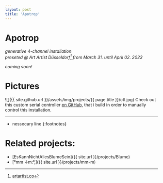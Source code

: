 ```yaml
---
layout: post
title: 'Apotrop'
---
```


# Apotrop

*generative 4-channel installation*  
*preseted @ Art Artist Düsseldorf[^art] from March 31. until April 02. 2023* 

*coming soon!*

# Pictures

![]({{ site.github.url }}/assets/img/projects/{{ page.title }}/ctl.jpg)
Check out this custom serial controller [on GitHub](https://github.com/FunctionalJerk/SuperCollider-SerialCtl), 
that i build in order to manually control this installation.

---
* nessecary line
{:footnotes}

[^art]: [artartist.co](https://artartist.co/)

# Related projects: 

- [EsKannNichtAllesBlumeSein]({{ site.url }}/projects/Blume)
- [°mm ↓m​:​°​,]({{ site.url }}/projects/mm-m)
